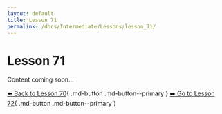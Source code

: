 ```yaml
---
layout: default
title: Lesson 71
permalink: /docs/Intermediate/Lessons/lesson_71/
---
```


# Lesson 71

Content coming soon...

[⬅️ Back to Lesson 70](lesson_70.md){ .md-button .md-button--primary }  [➡️ Go to Lesson 72](lesson_72.md){ .md-button .md-button--primary }
